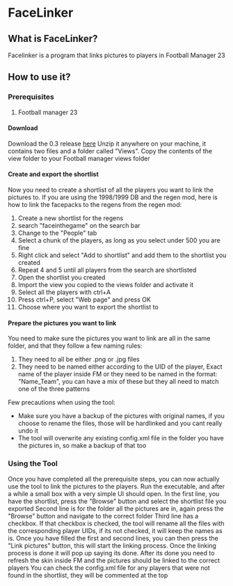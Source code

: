 # FaceLinker

## What is FaceLinker?

Facelinker is a program that links pictures to players in Football Manager 23

## How to use it?

### Prerequisites
1. Football manager 23

#### Download
Download the 0.3 release [here](https://github.com/loiveli/FacepackLinker/releases/tag/0.3)
Unzip it anywhere on your machine, it contains two files and a folder called "Views". Copy the contents of the view folder to your Football manager views folder

#### Create and export the shortlist
Now you need to create a shortlist of all the players you want to link the pictures to. 
If you are using the 1998/1999 DB and the regen mod, here is how to link the facepacks to the regens from the regen mod:
1. Create a new shortlist for the regens
2. search "faceinthegame" on the search bar
3. Change to the "People" tab
4. Select a chunk of the players, as long as you select under 500 you are fine
5. Right click and select "Add to shortlist" and add them to the shortlist you created
6. Repeat 4 and 5 until all players from the search are shortlisted
7. Open the shortlist you created
8. Import the view you copied to the views folder and activate it
9. Select all the players with ctrl+A
10. Press ctrl+P, select "Web page" and press OK
11. Choose where you want to export the shortlist to

#### Prepare the pictures you want to link
You need to make sure the pictures you want to link are all in the same folder, and that they follow a few naming rules:
1. They need to all be either .png or .jpg files
2. They need to be named either according to the UID of the player, Exact name of the player inside FM or they need to be named in the format: "Name_Team", you can have a mix of these but they all need to match one of the three patterns

Few precautions when using the tool: 
- Make sure you have a backup of the pictures with original names, if you choose to rename the files, those will be hardlinked and you cant really undo it
- The tool will overwrite any existing config.xml file in the folder you have the pictures in, so make a backup of that too

### Using the Tool
Once you have completed all the prerequisite steps, you can now actually use the tool to link the pictures to the players.
Run the executable, and after a while a small box with a very simple UI should open.
In the first line, you have the shortlist, press the "Browse" button and select the shortlist file you exported
Second line is for the folder all the pictures are in, again press the "Browse" button and navigate to the correct folder
Third line has a checkbox. If that checkbox is checked, the tool will rename all the files with the corresponding player UIDs, if its not checked, it will keep the names as is.
Once you have filled the first and second lines, you can then press the "Link pictures" button, this will start the linking process. Once the linking process is done it will pop up saying its done.
After its done you need to refresh the skin inside FM and the pictures should be linked to the correct players
You can check the config.xml file for any players that were not found in the shortlist, they will be commented at the top
